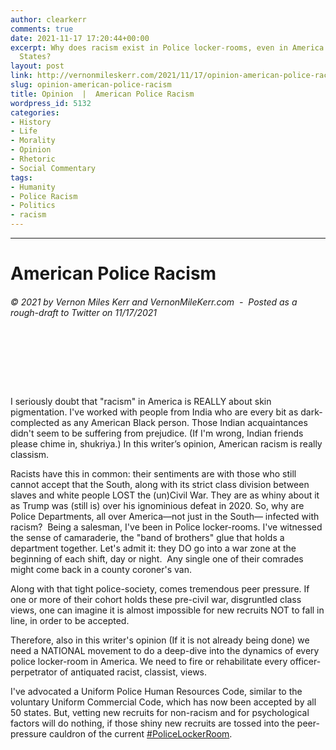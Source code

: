 ```yaml
---
author: clearkerr
comments: true
date: 2021-11-17 17:20:44+00:00
excerpt: Why does racism exist in Police locker-rooms, even in America's Northern
  States?
layout: post
link: http://vernonmileskerr.com/2021/11/17/opinion-american-police-racism/
slug: opinion-american-police-racism
title: Opinion  |  American Police Racism
wordpress_id: 5132
categories:
- History
- Life
- Morality
- Opinion
- Rhetoric
- Social Commentary
tags:
- Humanity
- Police Racism
- Politics
- racism
---
```


* * *




# American Police Racism




###### © 2021 by Vernon Miles Kerr and VernonMileKerr.com  -  Posted as a rough-draft to Twitter on 11/17/2021




 




 




 






I seriously doubt that "racism" in America is REALLY about skin pigmentation. I've worked with people from India who are every bit as dark-complected as any American Black person. Those Indian acquaintances didn't seem to be suffering from prejudice. (If I'm wrong, Indian friends please chime in, shukriya.) In this writer’s opinion, American racism is really classism. 







Racists have this in common: their sentiments are with those who still cannot accept that the South, along with its strict class division between slaves and white people LOST the (un)Civil War. They are as whiny about it as Trump was (still is) over his ignominious defeat in 2020. So, why are Police Departments, all over America—not just in the South— infected with racism?  Being a salesman, I've been in Police locker-rooms. I've witnessed the sense of camaraderie, the "band of brothers" glue that holds a department together. Let's admit it: they DO go into a war zone at the beginning of each shift, day or night.  Any single one of their comrades might come back in a county coroner's van. 







Along with that tight police-society, comes tremendous peer pressure. If one or more of their cohort holds these pre-civil war, disgruntled class views, one can imagine it is almost impossible for new recruits NOT to fall in line, in order to be accepted.







Therefore, also in this writer's opinion (If it is not already being done) we need a NATIONAL movement to do a deep-dive into the dynamics of every police locker-room in America. We need to fire or rehabilitate every officer-perpetrator of antiquated racist, classist, views.







I've advocated a Uniform Police Human Resources Code, similar to the voluntary Uniform Commercial Code, which has now been accepted by all 50 states. But, vetting new recruits for non-racism and for psychological factors will do nothing, if those shiny new recruits are tossed into the peer-pressure cauldron of the current [#PoliceLockerRoom](https://twitter.com/hashtag/PoliceLockerRoom?src=hashtag_click).



